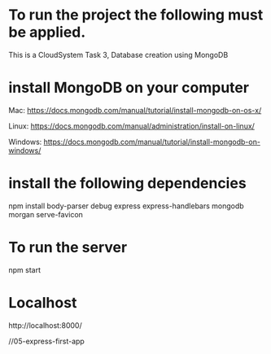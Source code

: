 # To run the project the following must be applied.

This is a CloudSystem Task 3,
Database creation using MongoDB

# install MongoDB on your computer

Mac:
https://docs.mongodb.com/manual/tutorial/install-mongodb-on-os-x/

Linux:
https://docs.mongodb.com/manual/administration/install-on-linux/

Windows:
https://docs.mongodb.com/manual/tutorial/install-mongodb-on-windows/

# install the following dependencies

npm install body-parser debug express express-handlebars mongodb morgan serve-favicon

# To run the server

npm start

# Localhost

http://localhost:8000/

//05-express-first-app
